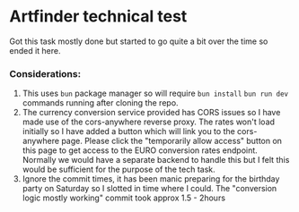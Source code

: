 # Artfinder technical test
Got this task mostly done but started to go quite a bit over the time so ended it here.

### Considerations:

1. This uses `bun` package manager so will require `bun install` `bun run dev` commands running after cloning the repo.
2. The currency conversion service provided has CORS issues so I have made use of the cors-anywhere reverse proxy. The rates won't load initially so I have added a button which will link you to the cors-anywhere page. Please click the "temporarily allow access" button on this page to get access to the EURO conversion rates endpoint. Normally we would have a separate backend to handle this but I felt this would be sufficient for the purpose of the tech task.
3. Ignore the commit times, it has been manic preparing for the birthday party on Saturday so I slotted in time where I could. The "conversion logic mostly working" commit took approx 1.5 - 2hours
